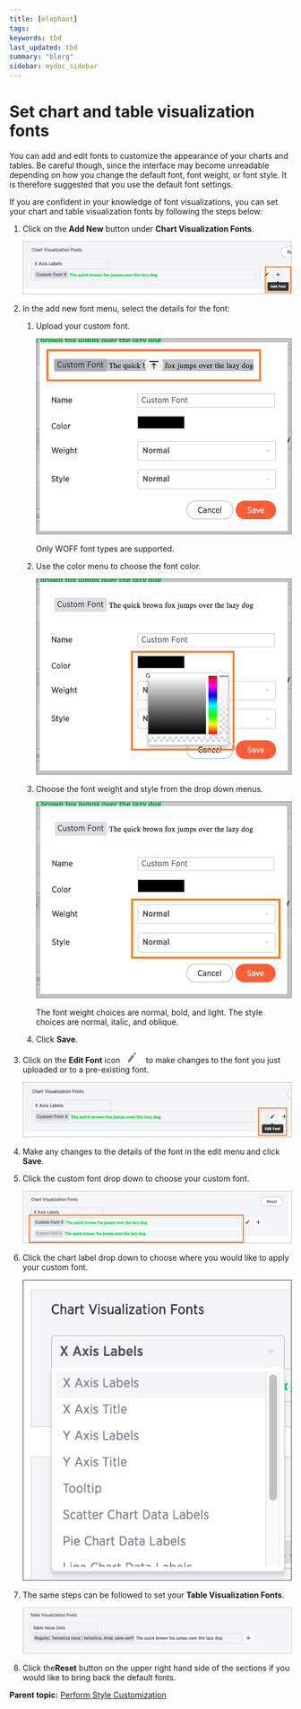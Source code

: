 ```yaml
---
title: [elephant]
tags: 
keywords: tbd
last_updated: tbd
summary: "blerg"
sidebar: mydoc_sidebar
---
```

# Set chart and table visualization fonts

You can add and edit fonts to customize the appearance of your charts and tables. Be careful though, since the interface may become unreadable depending on how you change the default font, font weight, or font style. It is therefore suggested that you use the default font settings.

If you are confident in your knowledge of font visualizations, you can set your chart and table visualization fonts by following the steps below:

1. Click on the **Add New** button under **Chart Visualization Fonts**. 

     ![](../../images/add_font.png "Add New Chart Visualization Font") 

2. In the add new font menu, select the details for the font: 
    1.  Upload your custom font.

         ![](../../images/upload_custom_font.png "Upload custom font") 

        Only WOFF font types are supported.

    2.  Use the color menu to choose the font color.

         ![](../../images/custom_font_color.png "Choose font color") 

    3.  Choose the font weight and style from the drop down menus.

         ![](../../images/font_weight_and_style.png "Choose font weight and style") 

        The font weight choices are normal, bold, and light. The style choices are normal, italic, and oblique.

    4.  Click **Save**.
3. Click on the **Edit Font** icon ![](../../images/edit_icon.png) to make changes to the font you just uploaded or to a pre-existing font. 

     ![](../../images/edit_font.png "Edit Chart Visualization Font") 

4. Make any changes to the details of the font in the edit menu and click **Save**. 
5. Click the custom font drop down to choose your custom font. 

     ![](../../images/choose_chart_custom_font.png "Choose custom chart font") 

6. Click the chart label drop down to choose where you would like to apply your custom font. 

     ![](../../images/choose_chart_font_label.png "Choose chart label") 

7. The same steps can be followed to set your **Table Visualization Fonts**. 

     ![](../../images/table_visualization_fonts.png "Set Table Visualization Fonts") 

8. Click the**Reset** button on the upper right hand side of the sections if you would like to bring back the default fonts. 

**Parent topic:** [Perform Style Customization](../../application_integration/custom_branding/perform_style_customization.html)

